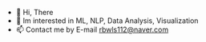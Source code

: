 - 👋 Hi, There 
- 🌱 Im interested in ML, NLP, Data Analysis, Visualization
- 📫 Contact me by E-mail rbwls112@naver.com

<!---
O-Kpy/O-Kpy is a ✨ special ✨ repository because its `README.md` (this file) appears on your GitHub profile.
You can click the Preview link to take a look at your changes.
--->
